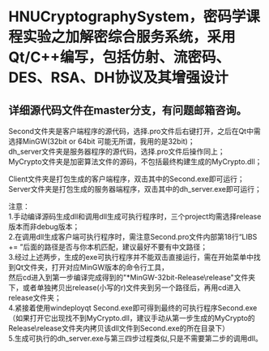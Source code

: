 # HNUCryptographySystem，密码学课程实验之加解密综合服务系统，采用Qt/C++编写，包括仿射、流密码、DES、RSA、DH协议及其增强设计<br>

详细源代码文件在master分支，有问题邮箱咨询。
-----------------------------------------------------------------------

Second文件夹是客户端程序的源代码，选择.pro文件后右键打开，之后在Qt中需选择MinGW(32bit or 64bit 可能无所谓，我用的是32bit)；<br>
dh_server文件夹是服务器程序的源代码，选择.pro文件后操作同上；<br>
MyCrypto文件夹是加密算法文件的源码，不包括最终构建生成的MyCrypto.dll；<br>

Client文件夹是打包生成的客户端程序，双击其中的Second.exe即可运行；<br>
Server文件夹是打包生成的服务器端程序，双击其中的dh_server.exe即可运行；<br>

注意：<br>
	1.手动编译源码生成dll和调用dll生成可执行程序时，三个project均需选择release版本而非debug版本；<br>
	2.在调用dll生成客户端可执行程序时，需注意Second.pro文件内部第18行“LIBS += ”后面的路径是否与你本机匹配，建议最好不要有中文路径；<br>
	3.经过上述两步，生成的exe可执行程序并不能双击直接运行，需在开始菜单中找到Qt文件夹，打开对应MinGW版本的命令行工具，<br>
	然后cd进入到第一步编译完成得到的"*MinGW-32bit-Release\release"文件夹下，或者单独拷贝出release(小写的r)文件夹到另一个路径后，再用cd进入release文件夹；<br>
	4.紧接着使用windeployqt Second.exe即可得到最终的可执行程序Second.exe<br>
		（如果打开它出现找不到MyCrypto.dll，建议手动从第一步生成的MyCrypto的Release\release文件夹内拷贝该dll文件到Second.exe的所在目录下）<br>
	5.生成可执行的dh_server.exe与第三四步过程类似,只是不需要第二步的调用dll。<br>
